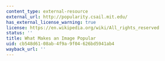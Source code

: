 ```yaml
---
content_type: external-resource
external_url: http://popularity.csail.mit.edu/
has_external_license_warning: true
license: https://en.wikipedia.org/wiki/All_rights_reserved
status: ''
title: What Makes an Image Popular
uid: cb548d61-08ab-4f9a-9f04-626bd5941ab4
wayback_url: ''
---
```


